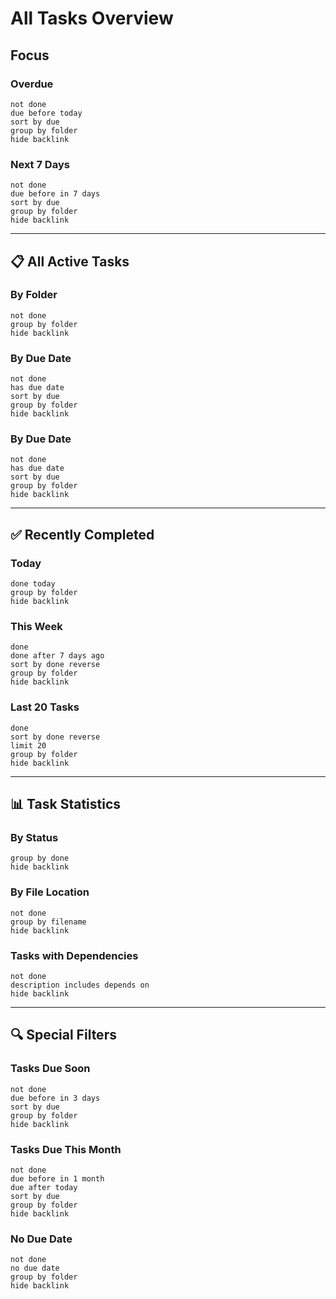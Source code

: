 # All Tasks Overview

## Focus

### Overdue
```tasks
not done
due before today
sort by due
group by folder
hide backlink
```

### Next 7 Days
```tasks
not done
due before in 7 days
sort by due
group by folder
hide backlink
```

---

## 📋 All Active Tasks

### By Folder
```tasks
not done
group by folder
hide backlink
```

### By Due Date
```tasks
not done
has due date
sort by due
group by folder
hide backlink
```

### By Due Date
```tasks
not done
has due date
sort by due
group by folder
hide backlink
```

---

## ✅ Recently Completed

### Today
```tasks
done today
group by folder
hide backlink
```

### This Week
```tasks
done
done after 7 days ago
sort by done reverse
group by folder
hide backlink
```

### Last 20 Tasks
```tasks
done
sort by done reverse
limit 20
group by folder
hide backlink
```

---

## 📊 Task Statistics

### By Status
```tasks
group by done
hide backlink
```

### By File Location
```tasks
not done
group by filename
hide backlink
```

### Tasks with Dependencies
```tasks
not done
description includes depends on
hide backlink
```

---

## 🔍 Special Filters

### Tasks Due Soon
```tasks
not done
due before in 3 days
sort by due
group by folder
hide backlink
```

### Tasks Due This Month
```tasks
not done
due before in 1 month
due after today
sort by due
group by folder
hide backlink
```

### No Due Date
```tasks
not done
no due date
group by folder
hide backlink
```